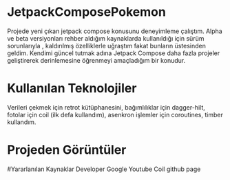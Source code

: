 # JetpackComposePokemon
Projede yeni çıkan jetpack  compose konusunu deneyimleme çalıştım. Alpha ve beta versiyonları rehber aldığım kaynaklarda kullanıldığı için sürüm sorunlarıyla , kaldırılmış özelliklerle uğraştım fakat bunların üstesinden geldim. Kendimi güncel tutmak adına Jetpack Compose daha fazla projeler geliştirerek derinlemesine öğrenmeyi amaçladığım bir konudur.
# Kullanılan Teknolojiler
Verileri çekmek için retrot kütüphanesini, bağımlılıklar için dagger-hilt,  fotolar için coil (ilk defa kullandım), asenkron işlemler için coroutines, timber  kullandım.
# Projeden Görüntüler


#Yararlanılan Kaynaklar 
Developer Google
Youtube
Coil github page

